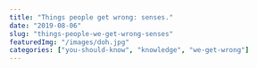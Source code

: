 ```yaml
---
title: "Things people get wrong: senses."
date: "2019-08-06"
slug: "things-people-we-get-wrong-senses"
featuredImg: "/images/doh.jpg"
categories: ["you-should-know", "knowledge", "we-get-wrong"]
---
```



